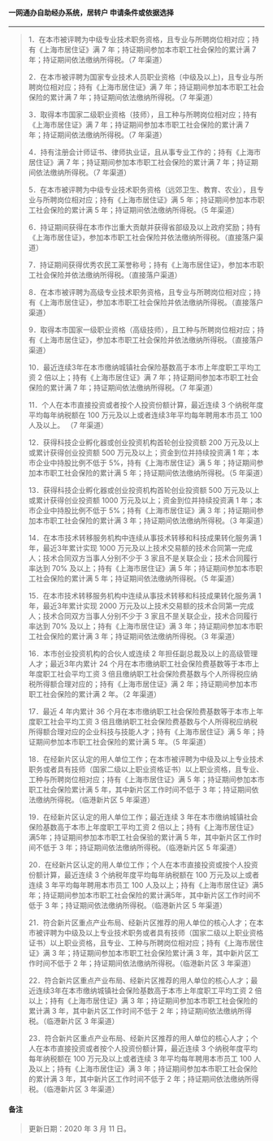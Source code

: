 #### 一网通办自助经办系统，居转户 申请条件或依据选择

---
> 1．在本市被评聘为中级专业技术职务资格，且专业与所聘岗位相对应；持有《上海市居住证》满 7 年；持证期间参加本市职工社会保险的累计满 7 年；持证期间依法缴纳所得税。（7 年渠道）
>
> 2．在本市被评聘为国家专业技术人员职业资格〔中级及以上)，且专业与所聘岗位相对应；持有《上海市居住证》满 7 年；持证期间参加本市职工社会保险的累计满 7 年；持证期间依法缴纳所得税。（7 年渠道）
>
> 3．取得本市国家二级职业资格（技师），且工种与所聘岗位相对应；持有《上海市居住证》满 7 年；持证期间参加本市职工社会保险的累计满 7 年；持证期间依法缴纳所得税。（7 年渠道）
>
> 4．持有注册会计师证书、律师执业证，且从事专业工作的；持有《上海市居住证》满 7 年；持证期间参加本市职工社会保险的累计满 7 年；持证期间依法缴纳所得税。（7 年渠道）
>
> 5．在本市被评聘为中级专业技术职务资格（远郊卫生、教育、农业），且专业与所聘岗位相对应；持有《上海市居住证》满 5 年；持证期间参加本市职工社会保险的累计满 5 年；持证期间依法缴纳所得税。（5 年渠道）
>
> 6．持证期间获得在本市作岀重大贡献并获得省部级及以上政府奖励；持有《上海市居住证》，参加本市职工社会保险并依法缴纳所得税。（直接落户渠道）
>
> 7．持证期间获得优秀农民工苿誉称号；持有《上海市居住证》，参加本市职工社会保险并依法缴纳所得税。（直接落户渠道）
>
> 8．在本市被评聘为高级专业技术职务资格，且专业与所聘岗位相对应；持有《上海市居住证》，参加本市职工社会保险并依法缴纳所得税。（直接落户渠道）
>
> 9．取得本市国家一级职业资格（高级技师），且工种与所聘岗位相对应；持有《上海市居住证》，参加本市职工社会保险并依法缴纳所得税。（直接落户渠道）
>
> 10．最近连续3年在本市缴纳城镇社会保险基数高于本市上年度职工平均工资 2 倍以上；持有《上海市居住证》满 7 年；持证期间参加本市职工社会保险的累计满 7 年；持证期间依法缴纳所得税。（7 年渠道）
>
> 11．个人在本市直接投资或者按个人投资份额计算，最近连续 3 个纳税年度平均每年纳税额在 100 万元及以上或者连续3年平均每年聘用本市员工 100 人及以上。 （7 年渠道）
>
> 12．获得科技企业孵化器或创业投资机构首轮创业投资额 200 万元及以上或累计获得创业投资额 500 万元及以上；资金到位并持续投资满 1 年；本市企业中持股比例不低于 5%，持有《上海市居住证》满 5 年；持证期间参加本市职工社会保险的累计满 5 年；持证期间依法缴纳所得税。（5 年渠道）
>
> 13．获得科技企业孵化器或创业投资机构首轮创业投资额 500 万元及以上或累计获得创业投资额 1000 万元及以上；资金到位并持续投资满 1 年；本市企业中持股比例不低于 5%；持有《上海市居住证》满 3 年；持证期间参加本市职工社会保险的累计满 3 年；持证期间依法缴纳所得税。（3 年渠道）
>
> 14．在本市技术转移服务机构中连续从事技术转移和科技成果转化服务满 1 年，最近3年累计实现 1000 万元及以上技术交易额的技术合同第一完成人；技术合同双方当事人分别不少于 3 家且不是关联企业；技术合同履行率达到 70% 及以上；持有《上海市居住证》满 5 年；持证期间参加本市职工社会保险的累计满 5 年；持证期间依法缴纳所得税。（5 年渠道）
>
> 15．在本市技术转移服务机构中连续从事技术转移和科技成果转化服务满 1 年，最近3年累计实现 2000 万元及以上技术交易额的技术合同第一完成人；技术合同双方当事人分别不少于 3 家且不昰关联企业，技术合同履行率达到 70% 及以上；持有《上海市居住证》满 3 年；持证期间参加本市职工社会保险的累计满 3 年；持证期间依法缴纳所得税。（3 年渠道）
>
> 16．本市创业投资机构的合伙人或连续 2 年担任副总裁及以上的高级管理人才；最近3年内累计 24 个月在本市缴纳职工社会保险费基数等于本市上年度职工社会平均工资 3 倍且缴纳职工社会保险费基数与个人所得税应纳税所得额合理对应的；持有《上海市居住证》满 2 年；持证期间参加本市职工社会保险的累计满 2 年。（2 年渠道）
>
> 17．最近 4 年内累计 36 个月在本市缴纳职工社会保险费基数等于本市上年度职工社会平均工资 3 倍且缴纳职工社会保险费基数与个人所得税应纳税所得额合理对应的企业科技与技能人才；持有《上海市居住证》满 5 年；持证期间参加本市职工社会保险的累计满 5 年。（5 年渠道）
>
> 18．在经新片区认定的用人单位工作；在本市被评聘为中级及以上专业技术职务或者具有技师（国家二级以上职业资格证书）以上职业资格，且专业、工种与所聘岗位相对应；持有《上海市居住证》满 5 年；持证期间参加本市职工社会保险累计满 5 年，其中新片区工作时间不低于 3 年；持证期间依法缴纳所得税。（临港新片区 5 年渠道）
>
> 19．在经新片区认定的用人单位工作；最近连续 3 年在本市缴纳城镇社会保险基数高于本市上年度职工平均工资 2 倍以上；持有《上海市居住证》满5年；持证期间参加本市职工社会保验的累计满 5 年，其中新片区工作时间不低于 3 年；持证期间依法缴纳所得税。（临港新片区 5 年渠道）
>
> 20．在经新片区认定的用人单位工作；个人在本市直接投资或按个人投资份额计算，最近连续 3 个纳税年度平均每年纳税额在 100 万元及以上或者连续 3 年平均每年聘用本市员工 100 人及以上；持有《上海市居住证》满5年；持证期间参加本市职工社会保险的累计满5年，其中新片区工作时间不低于 3 年；持证期间依法缴纳所得税。（临港新片区 5 年渠道）
>
> 21．符合新片区重点产业布局、经新片区推荐的用人单位的核心人才；在本市被评聘为中级及以上专业技术职务或者具有技师（国家二级以上职业资格证书）以上职业资格，且专业、工种与所聘岗位相对应；持有《上海市居住证》满 3 年；持证期间参加本市职工社会保险累计满 3 年，其中新片区工作时间不低于 2 年；持证期间依法缴纳所得税。（临港新片区 3 年渠道）
>
> 22．符合新片区重点产业布局、经新片区推荐的用人单位的核心人才；最近连续3年在本市缴纳城镇社会保险基数高于本市上年度职工平均工资 2 倍以上；持有《上海市居住证》满 3 年；持证期间参加本市职工社会保险的累计满 3 年，其中新片区工作时间不低于 2 年；持证期间依法缴纳所得税。（临港新片区 3 年渠道）
>
> 23．符合新片区重点产业布局、经新片区推荐的用人单位的核心人才；个人在本市直接投资或者按个人投资份额计算，最近连续 3 个纳税年度平均每年纳税额在 100 万元及以上或者连续 3 年平均每年聘用本市员工 100 人及以上；持有《上海市居住证》满 3 年；持证期间参加本市职工社会保险的累计满 3 年，其中新片区工作时间不低于 2 年；持证期间依法缴纳所得税。（临港新片区 3 年渠道）

#### 备注
> 更新日期：2020 年 3 月 11 日。
